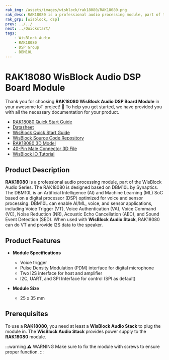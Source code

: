 ```yaml
---
rak_img: /assets/images/wisblock/rak18080/RAK18080.png
rak_desc: RAK18080 is a professional audio processing module, part of the WisBlock Audio Series. The RAK18080 is designed based on DBM10L by Synaptics, which can enable AI/ML, voice, and sensor applications.
rak_grp: [wisblock, dsp]
prev: ../../
next: ../Quickstart/
tags:
    - WisBlock Audio
    - RAK18080
    - DSP Group
    - DBM10L
---
```


# RAK18080 WisBlock Audio DSP Board Module

Thank you for choosing **RAK18080 WisBlock Audio DSP Board Module** in your awesome IoT project! 🎉 To help you get started, we have provided you with all the necessary documentation for your product.

* [RAK18080 Quick Start Guide](../Quickstart/)
* [Datasheet](../Datasheet/)
* <a href="../../Quickstart/" target="_blank">WisBlock Quick Start Guide</a>
* [WisBlock Source Code Repository](https://github.com/RAKWireless/WisBlock/)
* [RAK18080 3D Model](https://downloads.rakwireless.com/3D_File/WisBlock/3D_RAK18080.stp)
* [40-Pin Male Connector 3D File](https://downloads.rakwireless.com/3D_File/Accessory/WisConnector/M40S1003K6M.stp)
* [WisBlock IO Tutorial](/Knowledge-Hub/Learn/WisBlock-IO-Tutorial/)


## Product Description


**RAK18080** is a professional audio processing module, part of the WisBlock Audio Series. The RAK18080 is designed based on DBM10L by Synaptics. The DBM10L is an Artificial Intelligence (AI) and Machine Learning (ML) SoC based on a digital processor (DSP) optimized for voice and sensor processing. DBM10L can enable AI/ML, voice, and sensor applications, including Voice Trigger (VT), Voice Authentication (VA), Voice Command (VC), Noise Reduction (NR), Acoustic Echo Cancellation (AEC), and Sound Event Detection (SED). When used with **WisBlock Audio Stack**, RAK18080 can do VT and provide I2S data to the speaker.


## Product Features

* **Module Specifications**
  - Voice trigger
  - Pulse Density Modulation (PDM) interface for digital microphone
  - Two I2S interface for host and amplifier
  - I2C, UART, and SPI Interface for control (SPI as default)

* **Module Size**
    * 25 x 35&nbsp;mm


## Prerequisites

To use a **RAK18080**, you need at least a **WisBlock Audio Stack** to plug the module in. The **WisBlock Audio Stack** provides power supply to the **RAK18080** module.

:::warning ⚠️ WARNING
Make sure to fix the module with screws to ensure proper function.
:::
